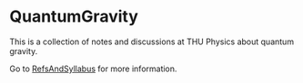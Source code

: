 # QuantumGravity

This is a collection of notes and discussions at THU Physics about quantum gravity.

Go to [RefsAndSyllabus](https://github.com/SM-at-THU/QuantumGravity/tree/master/RefsAndSyllabus) for more information.
